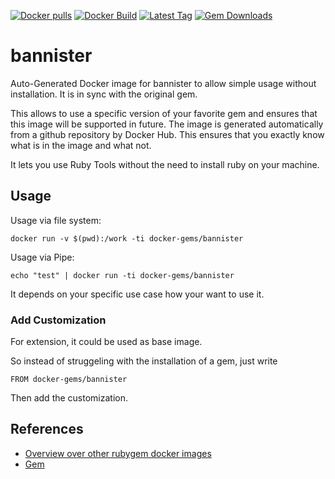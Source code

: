 [![Docker pulls](https://img.shields.io/docker/pulls/rubygem/bannister.svg)](https://hub.docker.com/r/rubygem/bannister/)
[![Docker Build](https://img.shields.io/docker/automated/rubygem/bannister.svg)](https://hub.docker.com/r/rubygem/bannister/)
[![Latest Tag](https://img.shields.io/github/tag/docker-rubygem/bannister.svg)](https://hub.docker.com/r/rubygem/bannister/)
[![Gem Downloads](https://img.shields.io/gem/dt/bannister.svg)](https://rubygems.org/gems/bannister/)
# bannister

Auto-Generated Docker image for bannister to allow simple usage without installation.
It is in sync with the original gem.

This allows to use a specific version of your favorite gem and ensures that this image will be supported in future.
The image is generated automatically from a github repository by Docker Hub.
This ensures that you exactly know what is in the image and what not.

It lets you use Ruby Tools without the need to install ruby on your machine.

## Usage

Usage via file system:

`docker run -v $(pwd):/work -ti docker-gems/bannister`

Usage via Pipe:

`echo "test" | docker run -ti docker-gems/bannister`

It depends on your specific use case how your want to use it.

### Add Customization

For extension, it could be used as base image.

So instead of struggeling with the installation of a gem, just write

`FROM docker-gems/bannister`

Then add the customization.

## References

 - [Overview over other rubygem docker images](https://github.com/thinkbot/docker-rubygem)
 - [Gem](https://rubygems.org/gems/bannister/)
